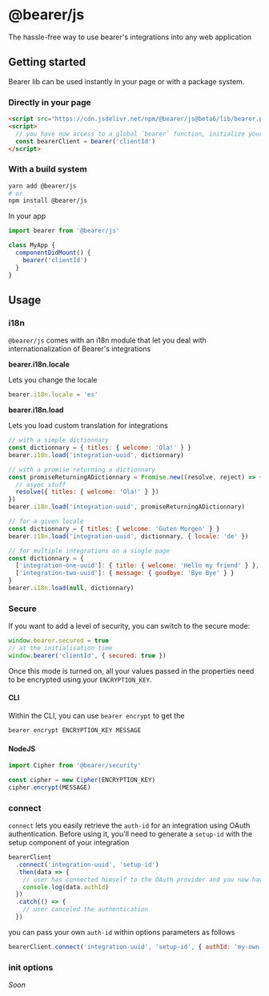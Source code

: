 # @bearer/js

The hassle-free way to use bearer's integrations into any web application

## Getting started

Bearer lib can be used instantly in your page or with a package system.

### Directly in your page

```html
<script src="https://cdn.jsdelivr.net/npm/@bearer/js@beta6/lib/bearer.production.min.js"></script>
<script>
  // you have now access to a global `bearer` function, initialize your code by passing the `clientId` as parameter
  const bearerClient = bearer('clientId')
</script>
```

### With a build system

```bash
yarn add @bearer/js
# or
npm install @bearer/js
```

In your app

```jsx
import bearer from '@bearer/js'

class MyApp {
  componentDidMount() {
    bearer('clientId')
  }
}
```

## Usage

### i18n

`@bearer/js` comes with an i18n module that let you deal with internationalization of Bearer's integrations

**bearer.i18n.locale**

Lets you change the locale

```js
bearer.i18n.locale = 'es'
```

**bearer.i18n.load**

Lets you load custom translation for integrations

```js
// with a simple dictionnary
const dictionnary = { titles: { welcome: 'Ola!' } }
bearer.i18n.load('integration-uuid', dictionnary)

// with a promise returning a dictionnary
const promiseReturningADictionnary = Promise.new((resolve, reject) => {
  // async stuff
  resolve({ titles: { welcome: 'Ola!' } })
})
bearer.i18n.load('integration-uuid', promiseReturningADictionnary)

// for a given locale
const dictionnary = { titles: { welcome: 'Guten Morgen' } }
bearer.i18n.load('integration-uuid', dictionnary, { locale: 'de' })

// for multiple integrations on a single page
const dictionnary = {
  ['integration-one-uuid']: { title: { welcome: 'Hello my friend' } },
  ['integration-two-uuid']: { message: { goodbye: 'Bye Bye' } }
}
bearer.i18n.load(null, dictionnary)
```

### Secure

If you want to add a level of security, you can switch to the secure mode:

```js
window.bearer.secured = true
// at the initialisation time
window.bearer('clientId', { secured: true })
```

Once this mode is turned on, all your values passed in the properties need to be encrypted using your `ENCRYPTION_KEY`.

#### CLI

Within the CLI, you can use `bearer encrypt` to get the

```js
bearer encrypt ENCRYPTION_KEY MESSAGE
```

#### NodeJS

```typescript
import Cipher from '@bearer/security'

const cipher = new Cipher(ENCRYPTION_KEY)
cipher.encrypt(MESSAGE)
```

### connect

`connect` lets you easily retrieve the `auth-id` for an integration using OAuth authentication. Before using it, you'll need to generate a `setup-id` with the setup component of your integration

```js
bearerClient
  .connect('integration-uuid', 'setup-id')
  .then(data => {
    // user has connected himself to the OAuth provider and you now have access to the authId
    console.log(data.authId)
  })
  .catch(() => {
    // user canceled the authentication
  })
```

you can pass your own `auth-id` within options parameters as follows

```js
bearerClient.connect('integration-uuid', 'setup-id', { authId: 'my-own-non-guessable-auth-id' })
```

### init options

_Soon_
